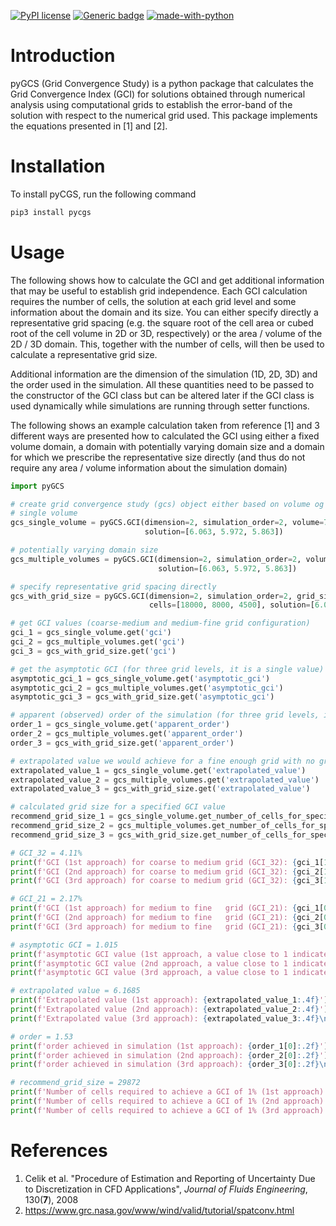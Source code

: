 [![PyPI license](https://img.shields.io/pypi/l/pygcs.svg)](https://pypi.python.org/pypi/pygcs/)
[![Generic badge](https://img.shields.io/badge/Version-v0.4.3-red.svg)](https://shields.io/)
[![made-with-python](https://img.shields.io/badge/Made%20with-Python-1f425f.svg)](https://www.python.org/)

# Introduction

pyGCS (Grid Convergence Study) is a python package that calculates the Grid Convergence Index (GCI) for solutions obtained through numerical analysis using computational grids to establish the error-band of the solution with respect to the numerical grid used. This package implements the equations presented in [1] and [2].

# Installation

To install pyCGS, run the following command

```bash
pip3 install pycgs
```

# Usage

The following shows how to calculate the GCI and get additional information that may be useful to establish grid independence. Each GCI calculation requires the number of cells, the solution at each grid level and some information about the domain and its size. You can either specify directly a representative grid spacing (e.g. the square root of the cell area or cubed root of the cell volume in 2D or 3D, respectively) or the area / volume of the 2D / 3D domain. This, together with the number of cells, will then be used to calculate a representative grid size.

Additional information are the dimension of the simulation (1D, 2D, 3D) and the order used in the simulation. All these quantities need to be passed to the constructor of the GCI class but can be altered later if the GCI class is used dynamically while simulations are running through setter functions.

The following shows an example calculation taken from reference [1] and 3 different ways are presented how to calculated the GCI using either a fixed volume domain, a domain with potentially varying domain size and a domain for which we prescribe the representative size directly (and thus do not require any area / volume information about the simulation domain)

```python
import pyGCS

# create grid convergence study (gcs) object either based on volume og grid size
# single volume
gcs_single_volume = pyGCS.GCI(dimension=2, simulation_order=2, volume=76, cells=[18000, 8000, 4500],
                              solution=[6.063, 5.972, 5.863])

# potentially varying domain size
gcs_multiple_volumes = pyGCS.GCI(dimension=2, simulation_order=2, volume=[76, 76, 76], cells=[18000, 8000, 4500],
                                 solution=[6.063, 5.972, 5.863])

# specify representative grid spacing directly
gcs_with_grid_size = pyGCS.GCI(dimension=2, simulation_order=2, grid_size=[0.75, 1.125, 1.5],
                               cells=[18000, 8000, 4500], solution=[6.063, 5.972, 5.863])

# get GCI values (coarse-medium and medium-fine grid configuration)
gci_1 = gcs_single_volume.get('gci')
gci_2 = gcs_multiple_volumes.get('gci')
gci_3 = gcs_with_grid_size.get('gci')

# get the asymptotic GCI (for three grid levels, it is a single value)
asymptotic_gci_1 = gcs_single_volume.get('asymptotic_gci')
asymptotic_gci_2 = gcs_multiple_volumes.get('asymptotic_gci')
asymptotic_gci_3 = gcs_with_grid_size.get('asymptotic_gci')

# apparent (observed) order of the simulation (for three grid levels, it is a single value)
order_1 = gcs_single_volume.get('apparent_order')
order_2 = gcs_multiple_volumes.get('apparent_order')
order_3 = gcs_with_grid_size.get('apparent_order')

# extrapolated value we would achieve for a fine enough grid with no grid induced errors
extrapolated_value_1 = gcs_single_volume.get('extrapolated_value')
extrapolated_value_2 = gcs_multiple_volumes.get('extrapolated_value')
extrapolated_value_3 = gcs_with_grid_size.get('extrapolated_value')

# calculated grid size for a specified GCI value
recommend_grid_size_1 = gcs_single_volume.get_number_of_cells_for_specified_gci_of(0.01)
recommend_grid_size_2 = gcs_multiple_volumes.get_number_of_cells_for_specified_gci_of(0.01)
recommend_grid_size_3 = gcs_with_grid_size.get_number_of_cells_for_specified_gci_of(0.01)

# GCI_32 = 4.11%
print(f'GCI (1st approach) for coarse to medium grid (GCI_32): {gci_1[1] * 100:.2f}%')
print(f'GCI (2nd approach) for coarse to medium grid (GCI_32): {gci_2[1] * 100:.2f}%')
print(f'GCI (3rd approach) for coarse to medium grid (GCI_32): {gci_3[1] * 100:.2f}%\n')

# GCI_21 = 2.17%
print(f'GCI (1st approach) for medium to fine   grid (GCI_21): {gci_1[0] * 100:.2f}%')
print(f'GCI (2nd approach) for medium to fine   grid (GCI_21): {gci_2[0] * 100:.2f}%')
print(f'GCI (3rd approach) for medium to fine   grid (GCI_21): {gci_3[0] * 100:.2f}%\n')

# asymptotic GCI = 1.015
print(f'asymptotic GCI value (1st approach, a value close to 1 indicates grid independence): {asymptotic_gci_1[0]:.3f}')
print(f'asymptotic GCI value (2nd approach, a value close to 1 indicates grid independence): {asymptotic_gci_2[0]:.3f}')
print(f'asymptotic GCI value (3rd approach, a value close to 1 indicates grid independence): {asymptotic_gci_3[0]:.3f}\n')

# extrapolated value = 6.1685
print(f'Extrapolated value (1st approach): {extrapolated_value_1:.4f}')
print(f'Extrapolated value (2nd approach): {extrapolated_value_2:.4f}')
print(f'Extrapolated value (3rd approach): {extrapolated_value_3:.4f}\n')

# order = 1.53
print(f'order achieved in simulation (1st approach): {order_1[0]:.2f}')
print(f'order achieved in simulation (2nd approach): {order_2[0]:.2f}')
print(f'order achieved in simulation (3rd approach): {order_3[0]:.2f}\n')

# recommend_grid_size = 29872
print(f'Number of cells required to achieve a GCI of 1% (1st approach): {recommend_grid_size_1:.0f}')
print(f'Number of cells required to achieve a GCI of 1% (2nd approach): {recommend_grid_size_2:.0f}')
print(f'Number of cells required to achieve a GCI of 1% (3rd approach): {recommend_grid_size_3:.0f}')
```

# References

1. Celik et al. "Procedure of Estimation and Reporting of Uncertainty Due to Discretization in CFD Applications", _Journal of Fluids Engineering_, 130(**7**), 2008  
2. https://www.grc.nasa.gov/www/wind/valid/tutorial/spatconv.html
